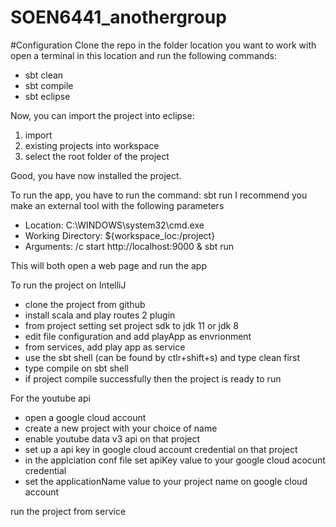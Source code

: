# SOEN6441_anothergroup

#Configuration
Clone the repo in the folder location you want to work with
open a terminal in this location and run the following commands:
- sbt clean
- sbt compile
- sbt eclipse

Now, you can import the project into eclipse:
1. import
2. existing projects into workspace
3. select the root folder of the project

Good, you have now installed the project.

To run the app, you have to run the command: sbt run
I recommend you make an external tool with the following parameters
- Location: C:\WINDOWS\system32\cmd.exe
- Working Directory: ${workspace_loc:/project}
- Arguments: /c start http://localhost:9000 & sbt run

This will both open a web page and run the app

To run the project on IntelliJ
 - clone the project from github
 - install scala and play routes 2 plugin
 - from project setting set project sdk to jdk 11 or jdk 8
 - edit file configuration and add playApp as envrionment
 - from services, add play app as service
 - use the sbt shell (can be found by ctlr+shift+s) and type clean first
 - type compile on sbt shell
 - if project compile successfully then the project is ready to run

For the youtube api
- open a google cloud account
- create a new project with your choice of name
- enable youtube data v3 api on that project
- set up a api key in google cloud account credential on that project
- in the applciation conf file set apiKey value to your google cloud acocunt credential
- set the applicationName value to your project name on google cloud account

run the project from service